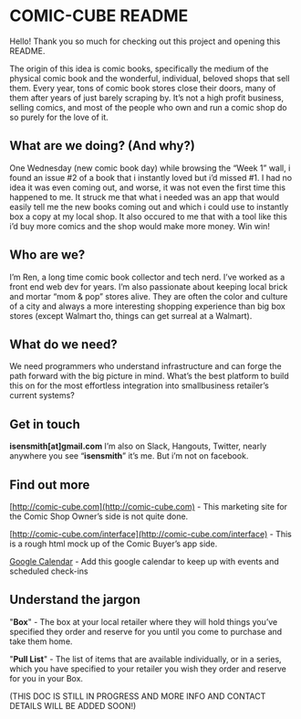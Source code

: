 # COMIC-CUBE README

Hello! Thank you so much for checking out this project and opening this README. 

The origin of this idea is comic books, specifically the medium of the physical comic book and the wonderful, individual, beloved shops that sell them. Every year, tons of comic book stores close their doors, many of them after years of just barely scraping by. It’s not a high profit business, selling comics, and most of the people who own and run a comic shop do so purely for the love of it. 

## What are we doing? (And why?)
One Wednesday (new comic book day) while browsing the “Week 1” wall, i found an issue #2 of a book that i instantly loved but i’d missed #1. I had no idea it was even coming out, and worse, it was not even the first time this happened to me. It struck me that what i needed was an app that would easily tell me the new books coming out and which i could use to instantly box a copy at my local shop. It also occured to me that with a tool like this i’d buy more comics and the shop would make more money. Win win!

## Who are we?
I’m Ren, a long time comic book collector and tech nerd. I’ve worked as a front end web dev for years. I’m also passionate about keeping local brick and mortar “mom & pop” stores alive. They are often the color and culture of a city and always a more interesting shopping experience than big box stores (except Walmart tho, things can get surreal at a Walmart). 

## What do we need?
We need programmers who understand infrastructure and can forge the path forward with the big picture in mind. What’s the best platform to build this on for the most effortless integration into smallbusiness retailer’s current systems? 

## Get in touch
**isensmith[at]gmail.com** I’m also on Slack, Hangouts, Twitter, nearly anywhere you see “**isensmith**” it’s me. But i’m not on facebook.

## Find out more
[http://comic-cube.com](http://comic-cube.com) - This marketing site for the Comic Shop Owner’s side is not quite done.

[http://comic-cube.com/interface](http://comic-cube.com/interface) - This is a rough html mock up of the Comic Buyer’s app side.

[Google Calendar](https://calendar.google.com/calendar/b/5?cid=Y29taWNjdWJlYXBwQGdtYWlsLmNvbQ) - Add this google calendar to keep up with events and scheduled check-ins

## Understand the jargon
"**Box**" - The box at your local retailer where they will hold things you’ve specified they order and reserve for you until you come to purchase and take them home. 

"**Pull List**" - The list of items that are available individually, or in a series, which you have specified to your retailer you wish they order and reserve for you in your Box.

(THIS DOC IS STILL IN PROGRESS AND MORE INFO AND CONTACT DETAILS WILL BE ADDED SOON!)
